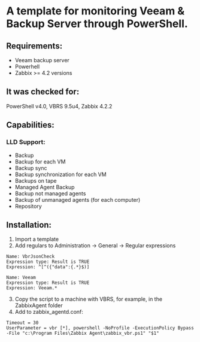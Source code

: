 #  A template for monitoring Veeam & Backup Server through PowerShell.

## Requirements:
- Veeam backup server
- Powerhell
- Zabbix >= 4.2 versions

## It was checked for:
PowerShell v4.0, VBRS 9.5u4, Zabbix 4.2.2

## Capabilities:
### LLD Support:
- Backup
- Backup for each VM
- Backup sync
- Backup synchronization for each VM
- Backups on tape
- Managed Agent Backup
- Backup not managed agents
- Backup of unmanaged agents (for each computer)
- Repository

## Installation:
1. Import a template
2. Add regulars to Administration -> General -> Regular expressions

```
Name: VbrJsonCheck
Expression type: Result is TRUE
Expression: ^[^({"data":{.*}$)]

Name: Veeam
Expression type: Result is TRUE
Expression: Veeam.*
```

3. Copy the script to a machine with VBRS, for example, in the ZabbixAgent folder
4. Add to zabbix_agentd.conf:

```
Timeout = 30
UserParameter = vbr [*], powershell -NoProfile -ExecutionPolicy Bypass -File "c:\Program Files\Zabbix Agent\zabbix_vbr.ps1" "$1"
```

